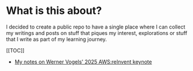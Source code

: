 # What is this about?
I decided to create a public repo to have a single place where I can collect my writings and posts on stuff that piques my interest, explorations or stuff that I write as part of my learning journey.

[[TOC]]

- [My notes on Werner Vogels' 2025 AWS:reInvent keynote](./notes-vogel-aws24.md)
